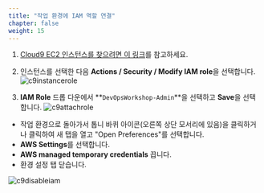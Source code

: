 ```yaml
---
title: "작업 환경에 IAM 역할 연결"
chapter: false
weight: 15
---
```


1. [Cloud9 EC2 인스턴스를 찾으려면 이 링크](https://console.aws.amazon.com/ec2/v2/home?#Instances:tag:Name=aws-cloud9-.*workshop.*;sort=desc:launchTime)를 참고하세요.

1. 인스턴스를 선택한 다음 **Actions / Security / Modify IAM role**을 선택합니다.
![c9instancerole](/images/aws/c9-modify-instance-iam-role.png)

1. **IAM Role** 드롭 다운에서 **`DevOpsWorkshop-Admin`**을 선택하고 **Save**을 선택합니다.
![c9attachrole](/images/aws/c9-attach-admin-role.png)

- 작업 환경으로 돌아가서 톱니 바퀴 아이콘(오른쪽 상단 모서리에 있음)을 클릭하거나 클릭하여 새 탭을 열고 "Open Preferences"를 선택합니다.
- **AWS Settings**를 선택합니다.
- **AWS managed temporary credentials** 끕니다.
- 환경 설정 탭 닫습니다.

![c9disableiam](/images/aws/c9-setting-disable-iam-role.png)
